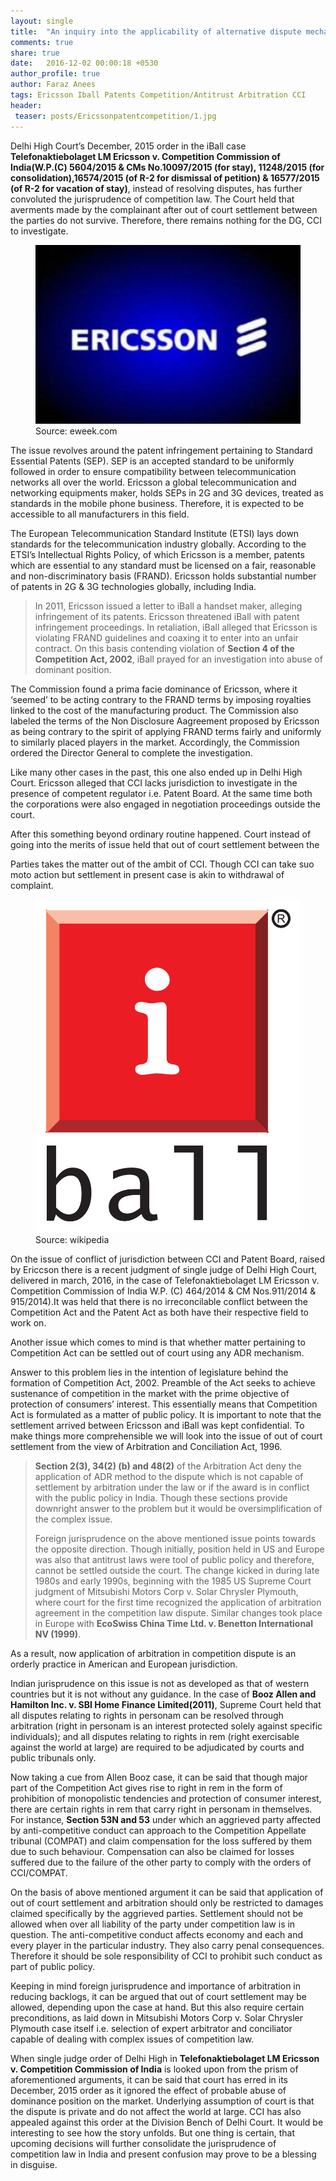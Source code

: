 ```yaml
---
layout: single
title:  "An inquiry into the applicability of alternative dispute mechanism into competition disputes"
comments: true
share: true
date:   2016-12-02 00:00:18 +0530
author_profile: true
author: Faraz Anees
tags: Ericsson Iball Patents Competition/Antitrust Arbitration CCI
header:
 teaser: posts/Ericssonpatentcompetition/1.jpg
---
```

Delhi High Court’s December, 2015 order in the iBall case <b>Telefonaktiebolaget LM Ericsson v. Competition Commission of India(W.P.(C) 5604/2015 & CMs No.10097/2015 (for stay), 11248/2015 (for consolidation),16574/2015 (of R-2 for dismissal of petition) & 16577/2015 (of R-2 for vacation of stay)</b>, instead of resolving disputes, has further convoluted the jurisprudence of competition law. The Court held that averments made by the complainant after out of court settlement between the parties do not survive. Therefore, there remains nothing for the DG, CCI to investigate.

<figure class="half">
<a href="/images/posts/Ericssonpatentcompetition/1.jpg"><img src="/images/posts/Ericssonpatentcompetition/1.jpg"></a>
<figcaption>Source: eweek.com </figcaption>
</figure>

The issue revolves around the patent infringement pertaining to Standard Essential Patents (SEP). SEP is an accepted standard to be uniformly followed in order to ensure compatibility between telecommunication networks all over the world. Ericsson a global telecommunication and networking equipments maker, holds SEPs in 2G and 3G devices, treated as standards in the mobile phone business. Therefore, it is expected to be accessible to all manufacturers in this field.

The European Telecommunication Standard Institute (ETSI) lays down standards for the telecommunication industry globally. According to the ETSI’s Intellectual Rights Policy, of which Ericsson is a member, patents which are essential to any standard must be licensed on a fair, reasonable and non-discriminatory basis (FRAND). Ericsson holds substantial number of patents in 2G & 3G technologies globally, including India.

<blockquote>
In 2011, Ericsson issued a letter to iBall a handset maker, alleging infringement of its patents. Ericsson threatened iBall with patent infringement proceedings. In retaliation, iBall alleged that Ericsson is violating FRAND guidelines and coaxing it to enter into an unfair contract. On this basis contending violation of <b>Section 4 of the Competition Act, 2002</b>, iBall prayed for an investigation into abuse of dominant position.
</blockquote>

The Commission found a prima facie dominance of Ericsson, where it ‘seemed’ to be acting contrary to the FRAND terms by imposing royalties linked to the cost of the manufacturing product. The Commission also labeled the terms of the Non Disclosure Aagreement proposed by Ericsson as being contrary to the spirit of applying FRAND terms fairly and uniformly to similarly placed players in the market. Accordingly, the Commission ordered the Director General to complete the investigation.

Like many other cases in the past, this one also ended up in Delhi High Court. Ericsson alleged that CCI lacks jurisdiction to investigate in the presence of competent regulator i.e. Patent Board. At the same time both the corporations were also engaged in negotiation proceedings outside the court.

After this something beyond ordinary routine happened. Court instead of going into the merits of issue held that out of court settlement between the

Parties takes the matter out of the ambit of CCI. Though CCI can take suo moto action but settlement in present case is akin to withdrawal of complaint.

<figure class="half">
<a href="/images/posts/Ericssonpatentcompetition/2.jpg"><img src="/images/posts/Ericssonpatentcompetition/2.jpg"></a>
<figcaption>Source: wikipedia </figcaption>
</figure>

On the issue of conflict of jurisdiction between CCI and Patent Board, raised by Ericcson there is a recent judgment of single judge of Delhi High Court, delivered in march, 2016, in the case of Telefonaktiebolaget LM Ericsson v. Competition Commission of India W.P. (C) 464/2014 & CM Nos.911/2014 & 915/2014).It was held that there is no irreconcilable conflict between the Competition Act and the Patent Act as both have their respective field to work on.

Another issue which comes to mind is that whether matter pertaining to Competition Act can be settled out of court using any ADR mechanism.

Answer to this problem lies in the intention of legislature behind the formation of Competition Act, 2002. Preamble of the Act seeks to achieve sustenance of competition in the market with the prime objective of protection of consumers’ interest. This essentially means that Competition Act is formulated as a matter of public policy. It is important to note that the settlement arrived between Ericsson and iBall was kept confidential. To make things more comprehensible we will look into the issue of out of court settlement from the view of Arbitration and Conciliation Act, 1996.

<blockquote>
<b>Section 2(3), 34(2) (b) and 48(2)</b>  of the Arbitration Act deny the application of ADR method to the dispute which is not capable of settlement by arbitration under the law or if the award is in conflict with the public policy in India. Though these sections provide downright answer to the problem but it would be oversimplification of the complex issue.

Foreign jurisprudence on the above mentioned issue points towards the opposite direction. Though initially, position held in US and Europe was also that antitrust laws were tool of public policy and therefore, cannot be settled outside the court. The change kicked in during late 1980s and early 1990s, beginning with the 1985 US Supreme Court judgment of Mitsubishi Motors Corp v. Solar Chrysler Plymouth, where court for the first time recognized the application of arbitration agreement in the competition law dispute. Similar changes took place in Europe with <b>EcoSwiss China Time Ltd. v. Benetton International NV (1999)</b>.
</blockquote>

As a result, now application of arbitration in competition dispute is an orderly practice in American and European jurisdiction.

Indian jurisprudence on this issue is not as developed as that of western countries but it is not without any guidance. In the case of <b>Booz Allen and Hamilton Inc.  v.  SBI Home Finance Limited(2011)</b>, Supreme Court held that all disputes relating to rights in personam can be resolved through arbitration (right in personam is an interest protected solely against specific individuals); and all disputes relating to rights in rem (right exercisable against the world at large) are required to be adjudicated by courts and public tribunals only.

Now taking a cue from Allen Booz case, it can be said that though major part of the Competition Act gives rise to right in rem in the form of prohibition of monopolistic tendencies and protection of consumer interest, there are certain rights in rem that carry right in personam in themselves. For instance, <b>Section 53N and 53</b> under which an aggrieved party affected by anti-competitive conduct can approach to the Competition Appellate tribunal (COMPAT) and claim compensation for the loss suffered by them due to such behaviour. Compensation can also be claimed for losses suffered due to the failure of the other party to comply with the orders of CCI/COMPAT.

On the basis of above mentioned argument it can be said that application of out of court settlement and arbitration should only be restricted to damages claimed specifically by the aggrieved parties. Settlement should not be allowed when over all liability of the party under competition law is in question. The anti-competitive conduct affects economy and each and every player in the particular industry. They also carry penal consequences. Therefore it should be sole responsibility of CCI to prohibit such conduct as part of public policy.

Keeping in mind foreign jurisprudence and importance of arbitration in reducing backlogs, it can be argued that out of court settlement  may be allowed, depending upon the case at hand. But this also require certain preconditions, as laid down in  Mitsubishi Motors Corp v. Solar Chrysler Plymouth case itself i.e. selection of expert arbitrator  and conciliator capable of dealing with complex issues of competition law.

When single judge order of Delhi High in <b>Telefonaktiebolaget LM Ericsson v. Competition Commission of India</b> is looked upon from the prism of aforementioned arguments, it can be said that court has erred in its December, 2015 order as it ignored the effect of probable abuse of dominance position on the market.  Underlying assumption of court is that the dispute is private and do not affect the world at large. CCI has also appealed against this order at the Division Bench of Delhi Court. It would be interesting to see how the story unfolds. But one thing is certain, that upcoming decisions will further consolidate the jurisprudence of competition law in India and present confusion may prove to be a blessing in disguise.
